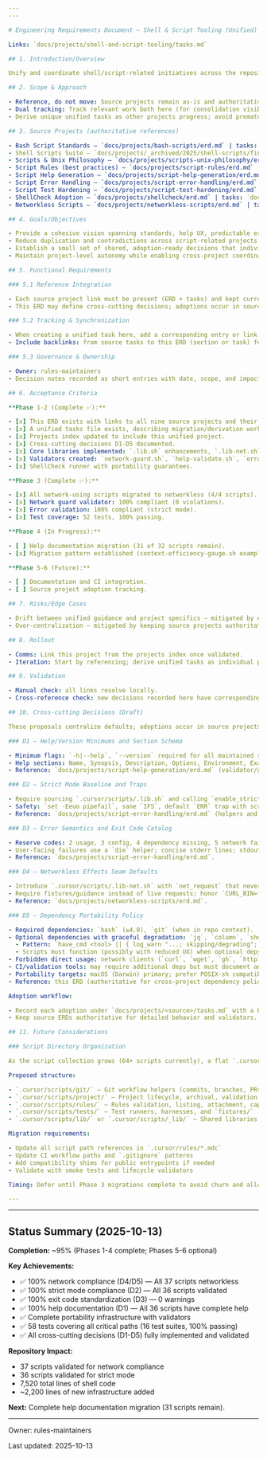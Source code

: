 ```yaml
---
---

# Engineering Requirements Document — Shell & Script Tooling (Unified)

Links: `docs/projects/shell-and-script-tooling/tasks.md`

## 1. Introduction/Overview

Unify and coordinate shell/script-related initiatives across the repository by referencing existing projects without moving files. This project provides a single place to align goals, reduce duplication, and track cross-cutting decisions while each source project remains authoritative for its own scope.

## 2. Scope & Approach

- Reference, do not move: Source projects remain as-is and authoritative.
- Dual tracking: Track relevant work both here (for consolidation visibility) and within each source project (for local ownership).
- Derive unique unified tasks as other projects progress; avoid premature merging.

## 3. Source Projects (authoritative references)

- Bash Script Standards — `docs/projects/bash-scripts/erd.md` | tasks: `docs/projects/bash-scripts/tasks.md`
- Shell Scripts Suite — `docs/projects/_archived/2025/shell-scripts/final-summary.md` | **Completed 2025-10-11**
- Scripts & Unix Philosophy — `docs/projects/scripts-unix-philosophy/erd.md` | tasks: `docs/projects/scripts-unix-philosophy/tasks.md`
- Script Rules (best practices) — `docs/projects/script-rules/erd.md` | tasks: `docs/projects/script-rules/tasks.md`
- Script Help Generation — `docs/projects/script-help-generation/erd.md` | tasks: `docs/projects/script-help-generation/tasks.md`
- Script Error Handling — `docs/projects/script-error-handling/erd.md` | tasks: `docs/projects/script-error-handling/tasks.md`
- Script Test Hardening — `docs/projects/script-test-hardening/erd.md` | tasks: `docs/projects/script-test-hardening/tasks.md`
- ShellCheck Adoption — `docs/projects/shellcheck/erd.md` | tasks: `docs/projects/shellcheck/tasks.md`
- Networkless Scripts — `docs/projects/networkless-scripts/erd.md` | tasks: `docs/projects/networkless-scripts/tasks.md`

## 4. Goals/Objectives

- Provide a cohesive vision spanning standards, help UX, predictable errors, tests, linting, and offline capability.
- Reduce duplication and contradictions across script-related projects.
- Establish a small set of shared, adoption-ready decisions that individual suites can opt into.
- Maintain project-level autonomy while enabling cross-project coordination.

## 5. Functional Requirements

### 5.1 Reference Integration

- Each source project link must be present (ERD + tasks) and kept current.
- This ERD may define cross-cutting decisions; adoptions occur in source projects with explicit links back here.

### 5.2 Tracking & Synchronization

- When creating a unified task here, add a corresponding entry or link in the relevant source project tasks.
- Include backlinks: from source tasks to this ERD (section or task) for traceability.

### 5.3 Governance & Ownership

- Owner: rules-maintainers
- Decision notes recorded as short entries with date, scope, and impacted projects.

## 6. Acceptance Criteria

**Phase 1-2 (Complete ✅):**

- [x] This ERD exists with links to all nine source projects and their tasks.
- [x] A unified tasks file exists, describing migration/derivation workflow and dual-tracking policy.
- [x] Projects index updated to include this unified project.
- [x] Cross-cutting decisions D1-D5 documented.
- [x] Core libraries implemented: `.lib.sh` enhancements, `.lib-net.sh` seam.
- [x] Validators created: `network-guard.sh`, `help-validate.sh`, `error-validate.sh`.
- [x] ShellCheck runner with portability guarantees.

**Phase 3 (Complete ✅):**

- [x] All network-using scripts migrated to networkless (4/4 scripts).
- [x] Network guard validator: 100% compliant (0 violations).
- [x] Error validation: 100% compliant (strict mode).
- [x] Test coverage: 52 tests, 100% passing.

**Phase 4 (In Progress):**

- [ ] Help documentation migration (31 of 32 scripts remain).
- [x] Migration pattern established (context-efficiency-gauge.sh example).

**Phase 5-6 (Future):**

- [ ] Documentation and CI integration.
- [ ] Source project adoption tracking.

## 7. Risks/Edge Cases

- Drift between unified guidance and project specifics — mitigated by explicit backlinks and minimal shared decisions.
- Over-centralization — mitigated by keeping source projects authoritative and adopting changes opt-in.

## 8. Rollout

- Comms: Link this project from the projects index once validated.
- Iteration: Start by referencing; derive unified tasks as individual projects progress.

## 9. Validation

- Manual check: all links resolve locally.
- Cross-reference check: new decisions recorded here have corresponding adoption notes in source projects.

## 10. Cross-cutting Decisions (Draft)

These proposals centralize defaults; adoptions occur in source projects with explicit backlinks.

### D1 — Help/Version Minimums and Section Schema

- Minimum flags: `-h|--help`, `--version` required for all maintained scripts.
- Help sections: Name, Synopsis, Description, Options, Environment, Examples, Exit Codes.
- Reference: `docs/projects/script-help-generation/erd.md` (validator/generator authority).

### D2 — Strict Mode Baseline and Traps

- Require sourcing `.cursor/scripts/.lib.sh` and calling `enable_strict_mode` or equivalent.
- Safety: `set -Eeuo pipefail`, sane `IFS`, default `ERR` trap with script:line print.
- Reference: `docs/projects/script-error-handling/erd.md` (helpers and validator).

### D3 — Error Semantics and Exit Code Catalog

- Reserve codes: 2 usage, 3 config, 4 dependency missing, 5 network failure, 6 timeout, 20 internal.
- User-facing failures use a `die` helper; concise stderr lines; stdout remains machine-output only.
- Reference: `docs/projects/script-error-handling/erd.md`.

### D4 — Networkless Effects Seam Defaults

- Introduce `.cursor/scripts/.lib-net.sh` with `net_request` that never performs HTTP.
- Require fixtures/guidance instead of live requests; honor `CURL_BIN=false`, `HTTP_BIN=false`.
- Reference: `docs/projects/networkless-scripts/erd.md`.

### D5 — Dependency Portability Policy

- Required dependencies: `bash` (≥4.0), `git` (when in repo context).
- Optional dependencies with graceful degradation: `jq`, `column`, `shellcheck`.
  - Pattern: `have_cmd <tool> || { log_warn "...; skipping/degrading"; exit 0; }`
  - Scripts must function (possibly with reduced UX) when optional deps are absent.
- Forbidden direct usage: network clients (`curl`, `wget`, `gh`, `http`) — must use `.lib-net.sh` seam.
- CI/validation tools: may require additional deps but must document and handle absence gracefully.
- Portability targets: macOS (Darwin) primary; prefer POSIX-sh compatible patterns where feasible.
- Reference: this ERD (authoritative for cross-project dependency policy).

Adoption workflow:

- Record each adoption under `docs/projects/<source>/tasks.md` with a backlink to this section and status.
- Keep source ERDs authoritative for detailed behavior and validators.

## 11. Future Considerations

### Script Directory Organization

As the script collection grows (64+ scripts currently), a flat `.cursor/scripts/` directory becomes difficult to navigate. After Phase 3 migrations stabilize, organize scripts into logical subdirectories based on functional groupings.

Proposed structure:

- `.cursor/scripts/git/` — Git workflow helpers (commits, branches, PRs, checks)
- `.cursor/scripts/project/` — Project lifecycle, archival, validation
- `.cursor/scripts/rules/` — Rules validation, listing, attachment, capabilities sync
- `.cursor/scripts/tests/` — Test runners, harnesses, and `fixtures/`
- `.cursor/scripts/lib/` or `.cursor/scripts/_lib/` — Shared libraries (`.lib.sh`, `.lib-net.sh`)

Migration requirements:

- Update all script path references in `.cursor/rules/*.mdc`
- Update CI workflow paths and `.gitignore` patterns
- Add compatibility shims for public entrypoints if needed
- Validate with smoke tests and lifecycle validators

Timing: Defer until Phase 3 migrations complete to avoid churn and allow real usage patterns to inform final groupings.

---
```


---

## Status Summary (2025-10-13)

**Completion:** ~95% (Phases 1-4 complete; Phases 5-6 optional)

**Key Achievements:**

- ✅ 100% network compliance (D4/D5) — All 37 scripts networkless
- ✅ 100% strict mode compliance (D2) — All 36 scripts validated
- ✅ 100% exit code standardization (D3) — 0 warnings
- ✅ 100% help documentation (D1) — All 36 scripts have complete help
- ✅ Complete portability infrastructure with validators
- ✅ 58 tests covering all critical paths (16 test suites, 100% passing)
- ✅ All cross-cutting decisions (D1-D5) fully implemented and validated

**Repository Impact:**

- 37 scripts validated for network compliance
- 36 scripts validated for strict mode
- 7,520 total lines of shell code
- ~2,200 lines of new infrastructure added

**Next:** Complete help documentation migration (31 scripts remain).

---

Owner: rules-maintainers

Last updated: 2025-10-13
